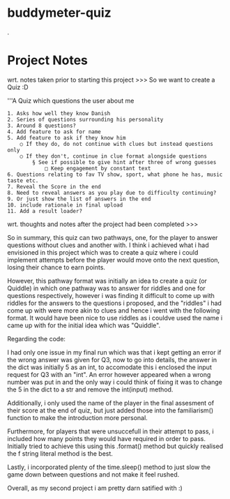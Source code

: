 # buddymeter-quiz
.

# Project Notes

wrt. notes taken prior to starting this project >>>
So we want to create a Quiz :D

'''A Quiz which questions the user about me

	1. Asks how well they know Danish
	2. Series of questions surrounding his personality
	3. Around 8 questions?
	4. Add feature to ask for name
	5. Add feature to ask if they know him
		○ If they do, do not continue with clues but instead questions only
		○ If they don't, continue in clue format alongside questions
			§ See if possible to give hint after three of wrong guesses
				□ Keep engagement by constant text
	6. Questions relating to fav TV show, sport, what phone he has, music taste etc.
	7. Reveal the Score in the end
	8. Need to reveal answers as you play due to difficulty continuing?
	9. Or just show the list of answers in the end
	10. include rationale in final upload
	11. Add a result loader?

wrt. thoughts and notes after the project had been completed >>>


So in summary, this quiz can two pathways, one, for the player to answer questions without clues and another with.
I think i achieved what i had envisioned in this project which was to create a quiz where i could implement attempts
before the player would move onto the next question, losing their chance to earn points.

However, this pathway format was initially an idea to create a quiz (or Quiddle) in which one pathway was to answer for riddles and one for questions
respectively, however i was finding it difficult to come up with riddles for the answers to the questions i proposed, and the "riddles" i had come up 
with were more akin to clues and hence i went with the following format. It would have been nice to use riddles as i couldve used the name i came up 
with for the initial idea which was "Quiddle".

Regarding the code:

I had only one issue in my final run which was that i kept getting an error if the wrong answer was given for Q3,
now to go into details, the answer in the dict was initially 5 as an int, to accomodate this i enclosed the input request for Q3 with an "int".
An error however appeared when a wrong number was put in and the only way i could think of fixing it was to change the 5 in the dict to a str
and remove the int(input) method.

Additionally, i only used the name of the player in the final assesment of their score at the end of quiz, but just added those into the familiarism() function
to make the introduction more personal.

Furthermore, for players that were unsuccefull in their attempt to pass, i included how many points they would have required in order to pass. Initially tried
to achieve this using this .format() method but quickly realised the f string literal method is the best.

Lastly, i incorporated plenty of the time.sleep() method to just slow the game down between questions and not make it feel rushed.

Overall, as my second project i am pretty darn satified with :)
